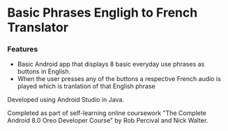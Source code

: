 # Basic Phrases Engligh to French Translator

### Features
 - Basic Android app that displays 8 basic everyday use phrases as buttons in English. 
 - When the user presses any of the buttons a respective French audio is played which is tranlation of that English phrase

Developed using Android Studio in Java.

Completed as part of self-learning online coursework "The Complete Android 8.0 Oreo Developer Course" by Rob Percival and Nick Walter.
